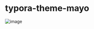 # typora-theme-mayo

![image](https://user-images.githubusercontent.com/52532871/164179818-99e6c306-f619-4b88-8cdf-14b95c09f9d5.png)
